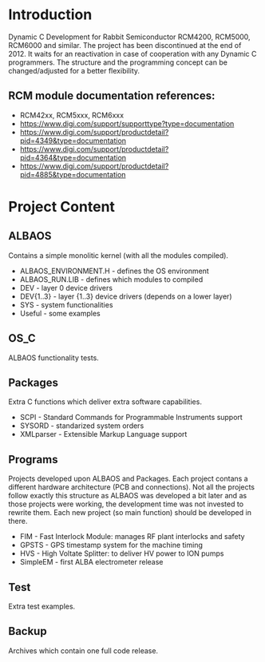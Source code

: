 # Introduction
Dynamic C Development for Rabbit Semiconductor RCM4200, RCM5000, RCM6000 and similar. The project has been discontinued at the end of 2012. It waits for an reactivation in case of cooperation with any Dynamic C programmers. The structure and the programming concept can be changed/adjusted for a better flexibility.
## RCM module documentation references:
* RCM42xx, RCM5xxx, RCM6xxx
* https://www.digi.com/support/supporttype?type=documentation
* https://www.digi.com/support/productdetail?pid=4349&type=documentation
* https://www.digi.com/support/productdetail?pid=4364&type=documentation
* https://www.digi.com/support/productdetail?pid=4885&type=documentation
# Project Content
## ALBAOS
Contains a simple monolitic kernel (with all the modules compiled).
* ALBAOS_ENVIRONMENT.H - defines the OS environment
* ALBAOS_RUN.LIB - defines which modules to compiled
* DEV - layer 0 device drivers
* DEV{1..3} - layer {1..3} device drivers (depends on a lower layer)
* SYS - system functionalities
* Useful - some examples
## OS_C
ALBAOS functionality tests.
## Packages
Extra C functions which deliver extra software capabilities.
* SCPI - Standard Commands for Programmable Instruments support
* SYSORD - standarized system orders
* XMLparser - Extensible Markup Language support
## Programs
Projects developed upon ALBAOS and Packages. Each project contans a different hardware architecture (PCB and connections). Not all the projects follow exactly this structure as ALBAOS was developed a bit later and as those projects were working, the development time was not invested to rewrite them. Each new project (so main function) should be developed in there.
* FIM - Fast Interlock Module: manages RF plant interlocks and safety
* GPSTS - GPS timestamp system for the machine timing
* HVS - High Voltate Splitter: to deliver HV power to ION pumps
* SimpleEM - first ALBA electrometer release
## Test
Extra test examples.
## Backup
Archives which contain one full code release.
